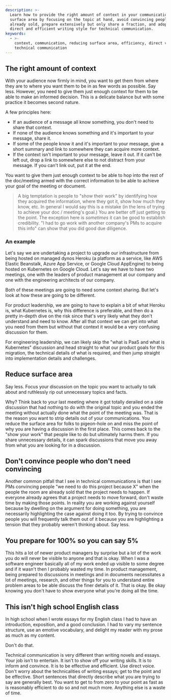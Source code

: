 ```yaml
---
description: >-
  Learn how to provide the right amount of context in your communication, reduce
  surface area by focusing on the topic at hand, avoid convincing people who are
  already sold, prepare extensively but only share a fraction, and adopt a
  direct and efficient writing style for technical communication.
keywords:
  - >-
    context, communication, reducing surface area, efficiency, direct voice,
    technical communication
---
```

## The right amount of context

With your audience now firmly in mind, you want to get them from where they are to where you want them to be in as few words as possible. Say less. However, you need to give them just enough context for them to be able to make an informed decision. This is a delicate balance but with some practice it becomes second nature.

A few principles here:

- If an audience of a message all know something, you don't need to share that context.
- If none of the audience knows something and it's important to your message, share it.
- If some of the people know it and it's important to your message, give a short summary and link to somewhere they can acquire more context.
- If the context isn't important to your message, leave it out. If it can't be left out, drop a link to somewhere else to not distract from your message. If you can't link out, put it at the end.

You want to give them just enough context to be able to hop into the rest of the doc/meeting armed with the correct information to be able to achieve your goal of the meeting or document.

> A big temptation is people to "show their work" by identifying how they acquired the information, where they got it, show how much they know, etc. In general I would say this is a mistake (in the lens of trying to achieve your doc / meeting's goal.) You are better off just getting to the point. The exception here is _sometimes_ it can be good to establish credibility. "I had to go work with another company's PMs to acquire this info" can show that you did good due diligence.

### An example

Let's say we are undertaking a project to upgrade our infrastructure from being hosted on managed dynos Heroku (a platform as a service, like AWS Elastic Beanstalk, Azure App Service, or Google Cloud AppEngine) to being hosted on Kubernetes on Google Cloud. Let's say we have to have two meetings, one with the leaders of product management at our company and one with the engineering architects of our company.

Both of these meetings are going to need some context sharing. But let's look at how these are going to be different.

For product leadership, we are going to have to explain a bit of what Heroku is, what Kubernetes is, why this difference is preferable, and then do a pretty in-depth dive on the risk since that's very likely what they don't understand and need to know. After all that context we can get into what you need from them but without that context it would be a very confusing discussion for them.

For engineering leadership, we can likely skip the "what is PaaS and what is Kubernetes" discussion and head straight to what our product goals for this migration, the technical details of what is required, and then jump straight into implementation details and challenges.

## Reduce surface area

Say less. Focus your discussion on the topic you want to actually to talk about and ruthlessly rip out unnecessary topics and facts.

Why? Think back to your last meeting where it got totally derailed on a side discussion that had nothing to do with the original topic and you ended the meeting without actually done what the point of the meeting was. That is the reason you want to strip details out of your communications. You reduce the surface area for folks to pigeon-hole on and miss the point of why you are having a discussion in the first place. This comes back to the "show your work" that people like to do but ultimately harms them. If you share unnecessary details, it can spark discussions that move you away from what you are looking for in a discussion.

## Don't convince people who don't need convincing

Another common pitfall that I see in technical communications is that I see PMs convincing people "we need to do this project because X" when the people the room are already sold that the project needs to happen. If everyone already agrees that a project needs to move forward, don't waste time by making those points. In reality you are working against yourself because by dwelling on the argument for doing something, you are necessarily highlighting the case against doing it too. By trying to convince people you will frequently talk them out of it because you are highlighting a tension that they probably weren't thinking about. Say less.

## You prepare for 100% so you can say 5%

This hits a lot of newer product managers by surprise but a lot of the work you do will never be visible to anyone and that is okay. When I was a software engineer basically all of my work ended up visible to some degree and if it wasn't then I probably wasted my time. In product management, being prepared to discussions in meetings and in documents necessitates a lot of meetings, research, and other things for you to understand entire problem areas to be able discuss the finer details of it. That is okay. Be okay knowing you don't have to show everyone what you're doing all the time.

## This isn't high school English class

In high school when I wrote essays for my English class I had to have an introduction, exposition, and a good conclusion. I had to vary my sentence structure, use an emotive vocabulary, and delight my reader with my prose as much as my content.

Don't do that.

Technical communication is very different than writing novels and essays. Your job isn't to entertain. It isn't to show off your writing skills. It is to inform and convince. It is to be effective and efficient. Use direct voice. Don't worry about the technicalities of writing essays; get to the point and be effective. Short sentences that directly describe what you are trying to say are generally best. You want to get to from zero to your point as fast as is reasonably efficient to do so and not much more. Anything else is a waste of time.
